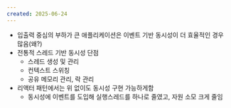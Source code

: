 ```yaml
---
created: 2025-06-24
---
```

- 입출력 중심의 부하가 큰 애플리케이션은 이벤트 기반 동시성이 더 효율적인 경우 많음(왜?)
- 전통적 스레드 기반 동시성 단점
	- 스레드 생성 및 관리
	- 컨텍스트 스위칭
	- 공유 메모리 관리, 락 관리
- 리액터 패턴에서는 위 없이도 동시성 구현 가능하게함
	- 동시성에 이벤트를 도입해 실행스레드를 하나로 줄였고, 자원 소모 크게 줄임